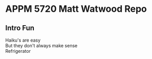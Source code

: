 # APPM 5720 Matt Watwood Repo
## Intro Fun
Haiku's are easy<br>
But they don't always make sense<br>
Refrigerator<br><br>
